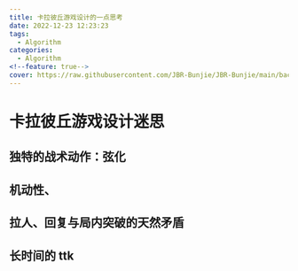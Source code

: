 ```yaml
---
title: 卡拉彼丘游戏设计的一点思考
date: 2022-12-23 12:23:23
tags:
  - Algorithm
categories:
  - Algorithm
<!--feature: true-->
cover: https://raw.githubusercontent.com/JBR-Bunjie/JBR-Bunjie/main/back.jpg
---
```


# 卡拉彼丘游戏设计迷思

## 独特的战术动作：弦化



## 机动性、

## 拉人、回复与局内突破的天然矛盾

## 长时间的 ttk
